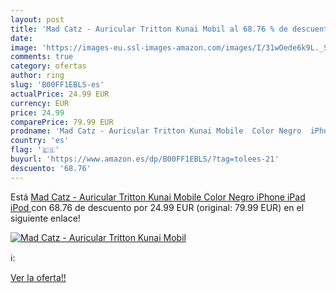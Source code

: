 ```yaml
---
layout: post
title: 'Mad Catz - Auricular Tritton Kunai Mobil al 68.76 % de descuento'
date: 
image: 'https://images-eu.ssl-images-amazon.com/images/I/31wOede6k9L._SL200_.jpg'
comments: true
category: ofertas
author: ring
slug: 'B00FF1EBLS-es'
actualPrice: 24.99 EUR
currency: EUR
price: 24.99
comparePrice: 79.99 EUR
prodname: 'Mad Catz - Auricular Tritton Kunai Mobile  Color Negro  iPhone  iPad  iPod '
country: 'es'
flag: '🇪🇸'
buyurl: 'https://www.amazon.es/dp/B00FF1EBLS/?tag=tolees-21'
descuento: '68.76'
---
```


Está [Mad Catz - Auricular Tritton Kunai Mobile  Color Negro  iPhone  iPad  iPod ](https://www.amazon.es/dp/B00FF1EBLS/?tag=tolees-21) con 68.76 de descuento por 24.99 EUR (original: 79.99 EUR) en el siguiente enlace!

[![Mad Catz - Auricular Tritton Kunai Mobil](https://images-eu.ssl-images-amazon.com/images/I/31wOede6k9L._SL200_.jpg)](https://www.amazon.es/dp/B00FF1EBLS/?tag=tolees-21)

ℹ️:


[Ver la oferta!!](https://www.amazon.es/dp/B00FF1EBLS/?tag=tolees-21)
